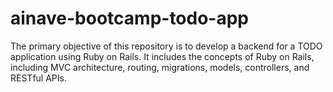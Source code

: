# ainave-bootcamp-todo-app
The primary objective of this repository is to develop a backend for a TODO application using Ruby on Rails. It includes the concepts of Ruby on Rails, including MVC architecture, routing, migrations, models, controllers, and RESTful APIs.
